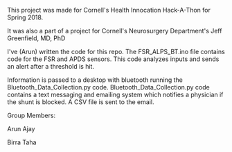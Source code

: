 This project was made for Cornell's Health Innocation Hack-A-Thon for Spring 2018.

It was also a part of a project for Cornell's Neurosurgery Department's Jeff Greenfield, MD, PhD


I've (Arun) written the code for this repo. 
The FSR_ALPS_BT.ino file contains code for the FSR and APDS sensors. 
This code analyzes inputs and sends an alert after a threshold is hit. 

Information is passed to a desktop with bluetooth running the Bluetooth_Data_Collection.py code.
Bluetooth_Data_Collection.py code contains a text messaging and emailing system which notifies a physician if the shunt is blocked. A CSV file is sent to the email. 

Group Members:

Arun Ajay

Birra Taha
